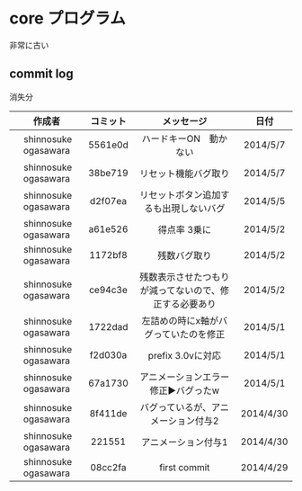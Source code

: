 # core プログラム

非常に古い

## commit log
消失分

| 作成者  | コミット  | メッセージ  | 日付  |
| :--:  | :--:  | :--:  | :--:  |
|  shinnosuke ogasawara | 5561e0d | ハードキーON　動かない  | 2014/5/7  |
|  shinnosuke ogasawara | 38be719 | リセット機能バグ取り  | 2014/5/7  |
|  shinnosuke ogasawara | d2f07ea | リセットボタン追加するも出現しないバグ  | 2014/5/5  |
|  shinnosuke ogasawara | a61e526 | 得点率 3乗に  | 2014/5/2  |
|  shinnosuke ogasawara | 1172bf8 | 残数バグ取り  | 2014/5/2  |
|  shinnosuke ogasawara | ce94c3e | 残数表示させたつもりが減ってないので、修正する必要あり  | 2014/5/2  |
|  shinnosuke ogasawara | 1722dad | 左詰めの時にx軸がバグっていたのを修正 | 2014/5/1  |
|  shinnosuke ogasawara | f2d030a | prefix 3.0vに対応 | 2014/5/1  |
|  shinnosuke ogasawara | 67a1730 | アニメーションエラー修正▶︎バグったw  | 2014/5/1  |
|  shinnosuke ogasawara | 8f411de | バグっているが、アニメーション付与2 | 2014/4/30 |
|  shinnosuke ogasawara | 221551  | アニメーション付与1 | 2014/4/30 |
|  shinnosuke ogasawara | 08cc2fa | first commit  | 2014/4/29 |
